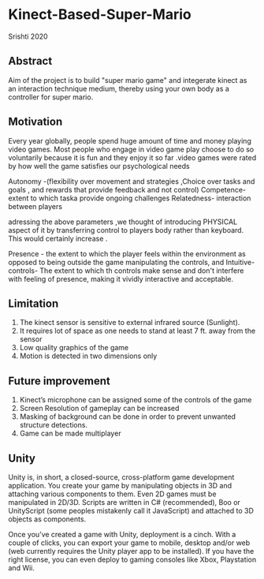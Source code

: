 # Kinect-Based-Super-Mario
Srishti 2020
## Abstract
  Aim of the project is to build "super mario game" and integerate kinect as an interaction technique medium, thereby using your own body as a controller for super mario.
## Motivation
 Every year globally, people spend huge amount of time and money playing video games. Most people who engage in video game play choose to do so voluntarily because it is fun and     they enjoy it so far .video games were rated by how well the game satisfies our psychological needs
 
 Autonomy -(flexibility over movement and strategies ,Choice over tasks and goals , and rewards that provide feedback and not control)
 Competence-extent to which taska provide ongoing challenges
 Relatedness- interaction between players

 adressing the above parameters ,we thought of introducing PHYSICAL aspect of it by transferring control to players body rather than keyboard. This would certainly increase .
 
 Presence - the extent to which the player feels within the environment as opposed to being outside the game manipulating the controls, and
 Intuitive-controls- The extent to which th controls make sense and don't interfere with feeling of presence, making it vividly interactive and acceptable.
## Limitation
1.	The kinect sensor is sensitive to external infrared source (Sunlight).
2.	It requires lot of space as one needs to stand at least 7 ft. away from the sensor
3.	Low quality graphics of the game
4.	Motion is detected in two dimensions only
## Future improvement
1.	Kinect’s microphone can be assigned some of the controls of the game
2.	Screen Resolution of gameplay can be increased
3.	Masking of background can be done in order to prevent unwanted structure detections.
4.	Game can be made multiplayer
## Unity
Unity is, in short, a closed-source, cross-platform game development application. You create your game by manipulating objects in 3D and attaching various components to them. Even 2D games must be manipulated in 2D/3D. Scripts are written in C# (recommended), Boo or UnityScript (some peoples mistakenly call it JavaScript) and attached to 3D objects as components.

Once you’ve created a game with Unity, deployment is a cinch. With a couple of clicks, you can export your game to mobile, desktop and/or web (web currently requires the Unity player app to be installed). If you have the right license, you can even deploy to gaming consoles like Xbox, Playstation and Wii.

